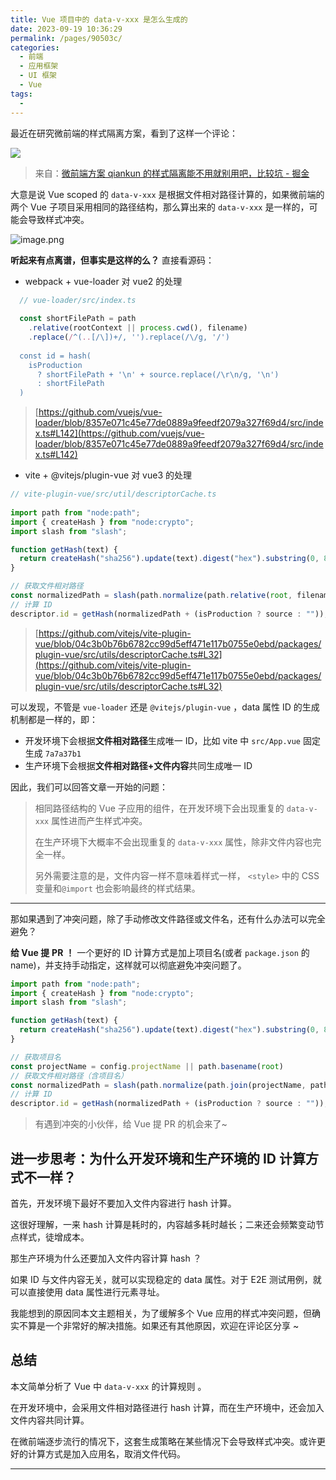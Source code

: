 ```yaml
---
title: Vue 项目中的 data-v-xxx 是怎么生成的
date: 2023-09-19 10:36:29
permalink: /pages/90503c/
categories: 
  - 前端
  - 应用框架
  - UI 框架
  - Vue
tags: 
  - 
---
```


最近在研究微前端的样式隔离方案，看到了这样一个评论：

![](https://p3-juejin.byteimg.com/tos-cn-i-k3u1fbpfcp/faad1977ae954375b04d277118ca94ad~tplv-k3u1fbpfcp-jj:0:0:0:0:q75.image#?w=1586&h=218&s=75011&e=png&b=ffffff)

> 来自：[微前端方案 qiankun 的样式隔离能不用就别用吧，比较坑 - 掘金](https://juejin.cn/post/7184419253087535165#comment)


大意是说 Vue scoped 的 `data-v-xxx` 是根据文件相对路径计算的，如果微前端的两个 Vue 子项目采用相同的路径结构，那么算出来的 `data-v-xxx` 是一样的，可能会导致样式冲突。

<!-- more -->
  

![image.png](https://p6-juejin.byteimg.com/tos-cn-i-k3u1fbpfcp/ba2e2565867548f5bf2b68c34656b656~tplv-k3u1fbpfcp-jj-mark:0:0:0:0:q75.image#?w=1046&h=328&s=106437&e=png&b=fdfdfd)


**听起来有点离谱，但事实是这样的么？** 直接看源码：

  


-   webpack + vue-loader 对 vue2 的处理

```js
  // vue-loader/src/index.ts
  
  const shortFilePath = path
    .relative(rootContext || process.cwd(), filename)
    .replace(/^(..[/\])+/, '').replace(/\/g, '/')
  
  const id = hash(
    isProduction
      ? shortFilePath + '\n' + source.replace(/\r\n/g, '\n')
      : shortFilePath
  )
```

> [https://github.com/vuejs/vue-loader/blob/8357e071c45e77de0889a9feedf2079a327f69d4/src/index.ts#L142](https://github.com/vuejs/vue-loader/blob/8357e071c45e77de0889a9feedf2079a327f69d4/src/index.ts#L142)

  


-   vite + @vitejs/plugin-vue 对 vue3 的处理

```js
// vite-plugin-vue/src/util/descriptorCache.ts
  
import path from "node:path";
import { createHash } from "node:crypto";
import slash from "slash";

function getHash(text) {
  return createHash("sha256").update(text).digest("hex").substring(0, 8);
}

// 获取文件相对路径
const normalizedPath = slash(path.normalize(path.relative(root, filename)));
// 计算 ID
descriptor.id = getHash(normalizedPath + (isProduction ? source : ""));
```

> [https://github.com/vitejs/vite-plugin-vue/blob/04c3b0b76b6782cc99d5eff471e117b0755e0ebd/packages/plugin-vue/src/utils/descriptorCache.ts#L32](https://github.com/vitejs/vite-plugin-vue/blob/04c3b0b76b6782cc99d5eff471e117b0755e0ebd/packages/plugin-vue/src/utils/descriptorCache.ts#L32)

  


可以发现，不管是 `vue-loader` 还是 `@vitejs/plugin-vue` ，data 属性 ID 的生成机制都是一样的，即：

-   开发环境下会根据**文件相对路径**生成唯一 ID，比如 vite 中 `src/App.vue` 固定生成 `7a7a37b1`
-   生产环境下会根据**文件相对路径+文件内容**共同生成唯一 ID


因此，我们可以回答文章一开始的问题：

> 相同路径结构的 Vue 子应用的组件，在开发环境下会出现重复的 `data-v-xxx` 属性进而产生样式冲突。
> 
> 在生产环境下大概率不会出现重复的 `data-v-xxx` 属性，除非文件内容也完全一样。
> 
> 另外需要注意的是，文件内容一样不意味着样式一样， `<style>` 中的 CSS 变量和`@import` 也会影响最终的样式结果。

---


那如果遇到了冲突问题，除了手动修改文件路径或文件名，还有什么办法可以完全避免？

**给 Vue 提** **PR** **！** 一个更好的 ID 计算方式是加上项目名(或者 `package.json` 的 name)，并支持手动指定，这样就可以彻底避免冲突问题了。

```js
import path from "node:path";
import { createHash } from "node:crypto";
import slash from "slash";

function getHash(text) {
  return createHash("sha256").update(text).digest("hex").substring(0, 8);
}

// 获取项目名
const projectName = config.projectName || path.basename(root)
// 获取文件相对路径（含项目名）
const normalizedPath = slash(path.normalize(path.join(projectName, path.relative(root, filename))));
// 计算 ID
descriptor.id = getHash(normalizedPath + (isProduction ? source : ""));
```

> 有遇到冲突的小伙伴，给 Vue 提 PR 的机会来了~

  


## 进一步思考：为什么开发环境和生产环境的 ID 计算方式不一样？

  


首先，开发环境下最好不要加入文件内容进行 hash 计算。

这很好理解，一来 hash 计算是耗时的，内容越多耗时越长；二来还会频繁变动节点样式，徒增成本。

  


那生产环境为什么还要加入文件内容计算 hash ？

如果 ID 与文件内容无关，就可以实现稳定的 data 属性。对于 E2E 测试用例，就可以直接使用 data 属性进行元素寻址。

  


我能想到的原因同本文主题相关，为了缓解多个 Vue 应用的样式冲突问题，但确实不算是一个非常好的解决措施。如果还有其他原因，欢迎在评论区分享 ~

## 总结

本文简单分析了 Vue 中 `data-v-xxx` 的计算规则 。

在开发环境中，会采用文件相对路径进行 hash 计算，而在生产环境中，还会加入文件内容共同计算。

在微前端逐步流行的情况下，这套生成策略在某些情况下会导致样式冲突。或许更好的计算方式是加入应用名，取消文件代码。

* * *
